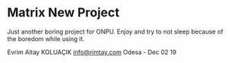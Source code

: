 # Matrix New Project
Just another boring project for ONPU.
Enjoy and try to not sleep because of the boredom while using it.

Evrim Altay KOLUAÇIK
info@rimtay.com
Odesa - Dec 02 19